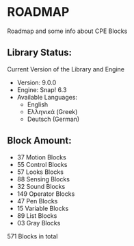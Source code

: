 # ROADMAP

Roadmap and some info about CPE Blocks

## Library Status:
Current Version of the Library and Engine
- Version: 9.0.0
- Engine: Snap! 6.3
- Available Languages:
  - English
  - Ελληνικά (Greek)
  - Deutsch (German)

## Block Amount:
- 37 Motion Blocks
- 55 Control Blocks
- 57 Looks Blocks
- 88 Sensing Blocks
- 32 Sound Blocks
- 149 Operator Blocks
- 47 Pen Blocks
- 15 Variable Blocks
- 89 List Blocks
- 03 Gray Blocks

571 Blocks in total
